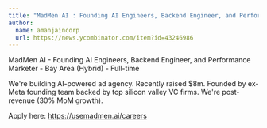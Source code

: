 ```yaml
---
title: "MadMen AI : Founding AI Engineers, Backend Engineer, and Performance Marketer"
author:
  name: amanjaincorp
  url: https://news.ycombinator.com/item?id=43246986
---
```

MadMen AI - Founding AI Engineers, Backend Engineer, and Performance Marketer - Bay Area (Hybrid) - Full-time

We&#x27;re building AI-powered ad agency. Recently raised $8m. Founded by ex-Meta founding team backed by top silicon valley VC firms. We&#x27;re post-revenue (30% MoM growth).

Apply here: <a href="https:&#x2F;&#x2F;usemadmen.ai&#x2F;careers" rel="nofollow">https:&#x2F;&#x2F;usemadmen.ai&#x2F;careers</a>
<JobApplication />
